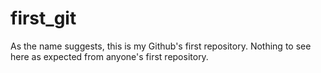 # first_git
As the name suggests, this is my Github's first repository. Nothing to see here as expected from anyone's first repository. 
